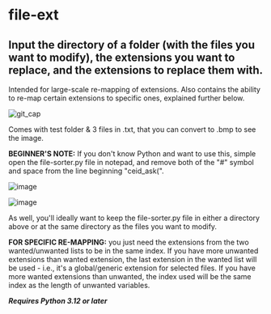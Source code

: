# file-ext
## Input the directory of a folder (with the files you want to modify), the extensions you want to replace, and the extensions to replace them with.
Intended for large-scale re-mapping of extensions. Also contains the ability to re-map certain extensions to specific ones, explained further below.

![git_cap](https://github.com/user-attachments/assets/d0866261-bbda-43eb-8c64-7dc7bfbe9742)

Comes with test folder & 3 files in .txt, that you can convert to .bmp to see the image.

**BEGINNER'S NOTE:** If you don't know Python and want to use this, simple open the file-sorter.py file in notepad, and remove both of the "#" symbol and space from the line beginning "ceid_ask(".

![image](https://github.com/user-attachments/assets/14ea9c16-14bb-4436-bb31-9f5403bb1946)

![image](https://github.com/user-attachments/assets/b20154fd-f583-403f-a170-b0885c660d75)

As well, you'll ideally want to keep the file-sorter.py file in either a directory above or at the same directory as the files you want to modify.

**FOR SPECIFIC RE-MAPPING:** you just need the extensions from the two wanted/unwanted lists to be in the same index. If you have more unwanted extensions than wanted extension, the last extension in the wanted list will be used - i.e., it's a global/generic extension for selected files. If you have more wanted extensions than unwanted, the index used will be the same index as the length of unwanted variables.

**_Requires Python 3.12 or later_**
